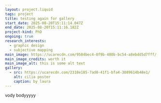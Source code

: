 ```yaml
---
layout: project.liquid
tags: project
title: testing again for gallery
start_date: 2025-08-20T15:11:14.047Z
end_date: 2025-08-20T15:11:16.182Z
project-kind: PhD
ongoing: true
research_interests:
  - graphic design
  - subjective mapping
main_image: https://ucarecdn.com/9584bec4-0f9b-480b-bc54-a8ebdd5d7fff/
main_image_credits: worth it
main_image_alt: this is some alt text
gallery:
  - src: https://ucarecdn.com/2318e185-7ad0-41f1-bfa4-3089614b48e1/
    alt: cilia poster
    caption: by laura
---
```

vody bodyyyyy
